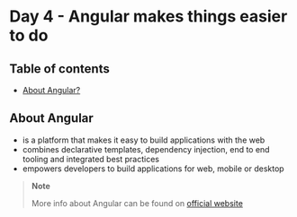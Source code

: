 # Day 4 - Angular makes things easier to do

## Table of contents

- [About Angular?](#about-angular)

## About Angular

- is a platform that makes it easy to build applications with the web
- combines declarative templates, dependency injection, end to end tooling and integrated best practices
- empowers developers to build applications for web, mobile or desktop

> **Note**
>
> More info about Angular can be found on [official website](https://angular.io)